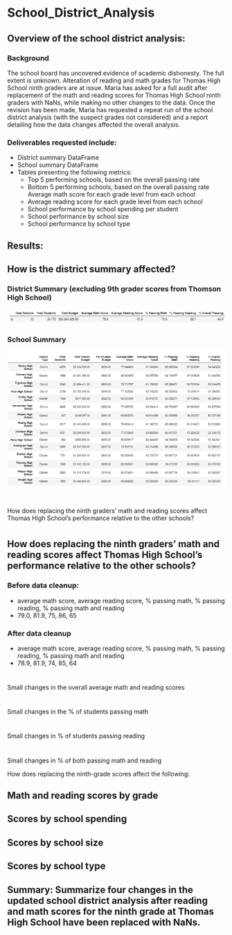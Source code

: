 # School_District_Analysis
## Overview of the school district analysis:
### Background
The school board has uncovered evidence of academic dishonesty.  The full extent is unknown.  Alteration of reading and math grades for Thomas High School ninth graders are at issue.  Maria has asked for a full audit after replacement of the math and reading scores for Thomas High School ninth graders with NaNs, while making no other changes to the data. Once the revision has been made, Maria has requested a repeat run of the school district analysis (with the suspect grades not considered) and a report detailing how the data changes affected the overall analysis.

### Deliverables requested include:
* District summary DataFrame 
* School summary DataFrame 
* Tables presenting the following metrics:
    * Top 5 performing schools, based on the overall passing rate 
    * Bottom 5 performing schools, based on the overall passing rate 
      Average math score for each grade level from each school 
    * Average reading score for each grade level from each school 
    * School performance by school spending per student 
    * School performance by school size 
    * School performance by school type 

## Results: 

## How is the district summary affected?
### District Summary (excluding 9th grader scores from Thomson High School)
![District Summary](https://github.com/jcsargis00/School_District_Analysis/blob/main/Resources/districtsummary.PNG)
### School Summary
![School Summary](https://github.com/jcsargis00/School_District_Analysis/blob/main/Resources/school_summary.PNG) 
#
How does replacing the ninth graders’ math and reading scores affect Thomas High School’s performance relative to the other schools?
#
## 
## How does replacing the ninth graders’ math and reading scores affect Thomas High School’s performance relative to the other schools?

### Before data cleanup: 
* average math score, average reading score, % passing math, % passing reading, % passing math and reading
* 79.0, 81.9, 75, 86, 65
### After data cleanup
* average math score, average reading score, % passing math, % passing reading, % passing math and reading
* 78.9, 81.9, 74, 85, 64
#
Small changes in the overall average math and reading scores
# 
Small changes in the % of students passing math
# 
Small changes in % of students passing reading 
#
Small changes in % of both passing math and reading

How does replacing the ninth-grade scores affect the following:
## Math and reading scores by grade
## Scores by school spending
## Scores by school size
## Scores by school type
## Summary: Summarize four changes in the updated school district analysis after reading and math scores for the ninth grade at Thomas High School have been replaced with NaNs.